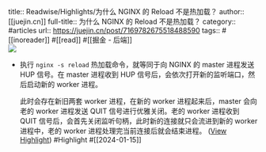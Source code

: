 title:: Readwise/Highlights/为什么 NGINX 的 Reload 不是热加载？
author:: [[juejin.cn]]
full-title:: 为什么 NGINX 的 Reload 不是热加载？
category:: #articles
url:: https://juejin.cn/post/7169782675518488590
tags:: #[[inoreader]] #[[read]] #[[掘金 - 后端]]  
![](https://readwise-assets.s3.amazonaws.com/static/images/article3.5c705a01b476.png)

- 执行 `nginx -s reload` 热加载命令，就等同于向 NGINX 的 master 进程发送 HUP 信号。在 master 进程收到 HUP 信号后，会依次打开新的监听端口，然后启动新的 worker 进程。
  
  此时会存在新旧两套 worker 进程，在新的 worker 进程起来后，master 会向老的 worker 进程发送 QUIT 信号进行优雅关闭。老的 worker 进程收到 QUIT 信号后，会首先关闭监听句柄，此时新的连接就只会流进到新的 worker 进程中，老的 worker 进程处理完当前连接后就会结束进程。 ([View Highlight](https://read.readwise.io/read/01hm5z8e4mxfh37wxars8csxfz)) #Highlight #[[2024-01-15]]